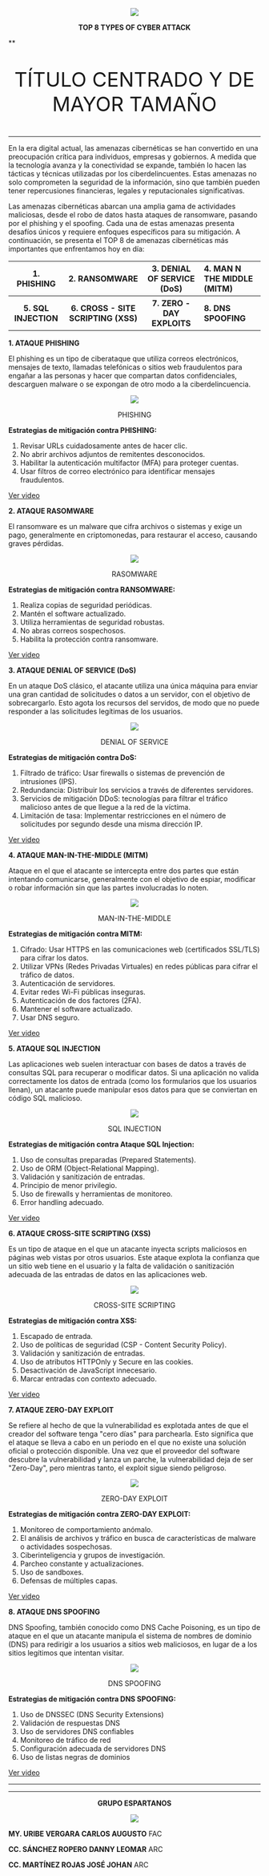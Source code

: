 <p align="center">
  <img src="IMAGENES/CYBERATTACK.png">
</p>

**<p align="center">TOP 8 TYPES OF CYBER ATTACK</p>**


**<p align="center" style="font-size: 40px;">TÍTULO CENTRADO Y DE MAYOR TAMAÑO</p>

-------
En la era digital actual, las amenazas cibernéticas se han convertido en una preocupación crítica para individuos, empresas y gobiernos. A medida que la tecnología avanza y la conectividad se expande, también lo hacen las tácticas y técnicas utilizadas por los ciberdelincuentes. Estas amenazas no solo comprometen la seguridad de la información, sino que también pueden tener repercusiones financieras, legales y reputacionales significativas.

Las amenazas cibernéticas abarcan una amplia gama de actividades maliciosas, desde el robo de datos hasta ataques de ransomware, pasando por el phishing y el spoofing. Cada una de estas amenazas presenta desafíos únicos y requiere enfoques específicos para su mitigación. A continuación, se presenta el TOP 8 de amenazas cibernéticas más importantes que enfrentamos hoy en día:

<table>
<thead>
<tr>
<th>1. PHISHING</th>
<th>2. RANSOMWARE</th>
<th>3. DENIAL OF SERVICE (DoS)</th>
<th style="text-align: left">4. MAN N THE MIDDLE (MITM)</th>
</tr>
</thead>
<tbody>
<tr>
<th>5. SQL INJECTION</th>
<th>6. CROSS - SITE SCRIPTING (XSS)</th>
<th>7. ZERO - DAY EXPLOITS</th>
<th style="text-align: left">8. DNS SPOOFING</th>
</tr>
</tbody>
</table>


**1. ATAQUE PHISHING**

El phishing es un tipo de ciberataque que utiliza correos electrónicos, mensajes de texto, llamadas telefónicas o sitios web fraudulentos para engañar a las personas y hacer que compartan datos confidenciales, descarguen malware o se expongan de otro modo a la ciberdelincuencia.

<p align="center">
  <img src="IMAGENES/PHISHING.webp">
</p>
<p align="center"> PHISHING </p>

**Estrategias de mitigación contra PHISHING:**

1.	Revisar URLs cuidadosamente antes de hacer clic.
2.	No abrir archivos adjuntos de remitentes desconocidos.
3.	Habilitar la autenticación multifactor (MFA) para proteger cuentas.
4.	Usar filtros de correo electrónico para identificar mensajes fraudulentos.

[Ver video](https://www.youtube.com/watch?v=UuuAlP7ay6U)

**2. ATAQUE RASOMWARE**

El ransomware es un malware que cifra archivos o sistemas y exige un pago, generalmente en criptomonedas, para restaurar el acceso, causando graves pérdidas.

<p align="center">
  <img src="IMAGENES/RANSOMWARE.jpg">
</p>
<p align="center"> RASOMWARE </p>

**Estrategias de mitigación contra RANSOMWARE:**

1. Realiza copias de seguridad periódicas.
2. Mantén el software actualizado.
3. Utiliza herramientas de seguridad robustas.
4. No abras correos sospechosos.
5. Habilita la protección contra ransomware.

[Ver video](https://www.youtube.com/watch?v=HG_cvjRT5Ms)

**3. ATAQUE DENIAL OF SERVICE (DoS)**

En un ataque DoS clásico, el atacante utiliza una única máquina para enviar una gran cantidad de solicitudes o datos a un servidor, con el objetivo de sobrecargarlo. Esto agota los recursos del servidos, de modo que no puede responder a las solicitudes legítimas de los usuarios.

<p align="center">
  <img src="IMAGENES/DoS.png">
</p>
<p align="center"> DENIAL OF SERVICE </p>

**Estrategias de mitigación contra DoS:**

1.	Filtrado de tráfico: Usar firewalls o sistemas de prevención de intrusiones (IPS).
2.	Redundancia: Distribuir los servicios a través de diferentes servidores.
3.	Servicios de mitigación DDoS:  tecnologías para filtrar el tráfico malicioso antes de que llegue a la red de la víctima.
4.	Limitación de tasa: Implementar restricciones en el número de solicitudes por segundo desde una misma dirección IP.

[Ver video](https://www.youtube.com/watch?v=bDAY-oUP0DQ)

**4. ATAQUE MAN-IN-THE-MIDDLE (MITM)**

Ataque en el que el atacante se intercepta entre dos partes que están intentando comunicarse, generalmente con el objetivo de espiar, modificar o robar información sin que las partes involucradas lo noten.

<p align="center">
  <img src="IMAGENES/MITM.png">
</p>
<p align="center"> MAN-IN-THE-MIDDLE </p>

**Estrategias de mitigación contra MITM:**

1. Cifrado: Usar HTTPS en las comunicaciones web (certificados SSL/TLS) para cifrar los datos.
2. Utilizar VPNs (Redes Privadas Virtuales) en redes públicas para cifrar el tráfico de datos.
3. Autenticación de servidores.
4. Evitar redes Wi-Fi públicas inseguras.
5. Autenticación de dos factores (2FA).
6. Mantener el software actualizado.
7. Usar DNS seguro.

[Ver video](https://www.youtube.com/watch?v=83LOa-dYi_A)

**5. ATAQUE SQL INJECTION**

Las aplicaciones web suelen interactuar con bases de datos a través de consultas SQL para recuperar o modificar datos. Si una aplicación no valida correctamente los datos de entrada (como los formularios que los usuarios llenan), un atacante puede manipular esos datos para que se conviertan en código SQL malicioso.

<p align="center">
  <img src="IMAGENES/SQL.png">
</p>
<p align="center"> SQL INJECTION </p>

**Estrategias de mitigación contra Ataque SQL Injection:**

1. Uso de consultas preparadas (Prepared Statements).
2. Uso de ORM (Object-Relational Mapping).
3. Validación y sanitización de entradas.
4. Principio de menor privilegio.
5. Uso de firewalls y herramientas de monitoreo.
6. Error handling adecuado.

[Ver video](https://www.youtube.com/watch?v=2OPVViV-GQk)

**6. ATAQUE CROSS-SITE SCRIPTING (XSS)**

Es un tipo de ataque en el que un atacante inyecta scripts maliciosos en páginas web vistas por otros usuarios. Este ataque explota la confianza que un sitio web tiene en el usuario y la falta de validación o sanitización adecuada de las entradas de datos en las aplicaciones web.

<p align="center">
  <img src="IMAGENES/XSS.jpg">
</p>
<p align="center"> CROSS-SITE SCRIPTING </p>

**Estrategias de mitigación contra XSS:**

1. Escapado de entrada.
2. Uso de políticas de seguridad (CSP - Content Security Policy).
3. Validación y sanitización de entradas.
4. Uso de atributos HTTPOnly y Secure en las cookies.
5. Desactivación de JavaScript innecesario.
6. Marcar entradas con contexto adecuado.

[Ver video](https://www.youtube.com/watch?v=lG2XpAgy0Ns)

**7. ATAQUE ZERO-DAY EXPLOIT**

Se refiere al hecho de que la vulnerabilidad es explotada antes de que el creador del software tenga "cero días" para parchearla. Esto significa que el ataque se lleva a cabo en un periodo en el que no existe una solución oficial o protección disponible. Una vez que el proveedor del software descubre la vulnerabilidad y lanza un parche, la vulnerabilidad deja de ser "Zero-Day", pero mientras tanto, el exploit sigue siendo peligroso.

<p align="center">
  <img src="IMAGENES/ZERO.webp">
</p>
<p align="center"> ZERO-DAY EXPLOIT </p>

**Estrategias de mitigación contra ZERO-DAY EXPLOIT:**

1. Monitoreo de comportamiento anómalo.
2. El análisis de archivos y tráfico en busca de características de malware o actividades sospechosas.
3. Ciberinteligencia y grupos de investigación.
4. Parcheo constante y actualizaciones.
5. Uso de sandboxes.
6. Defensas de múltiples capas.

[Ver video](https://www.youtube.com/watch?v=w5MV1Jeo76g)

**8. ATAQUE DNS SPOOFING**

DNS Spoofing, también conocido como DNS Cache Poisoning, es un tipo de ataque en el que un atacante manipula el sistema de nombres de dominio (DNS) para redirigir a los usuarios a sitios web maliciosos, en lugar de a los sitios legítimos que intentan visitar.

<p align="center">
  <img src="IMAGENES/DNS.webp">
</p>
<p align="center"> DNS SPOOFING </p>

**Estrategias de mitigación contra DNS SPOOFING:**

1. Uso de DNSSEC (DNS Security Extensions)
2. Validación de respuestas DNS
3. Uso de servidores DNS confiables
4. Monitoreo de tráfico de red
5. Configuración adecuada de servidores DNS
6. Uso de listas negras de dominios

[Ver video](https://www.youtube.com/watch?v=BoxeL5ybOXI)

-------
-------
**<p align="center">GRUPO ESPARTANOS</p>**
<p align="center">
  <img src="IMAGENES/300.png">
</p>

**MY. URIBE VERGARA CARLOS AUGUSTO** FAC


**CC. SÁNCHEZ ROPERO DANNY LEOMAR** ARC


**CC. MARTÍNEZ ROJAS JOSÉ JOHAN** ARC
